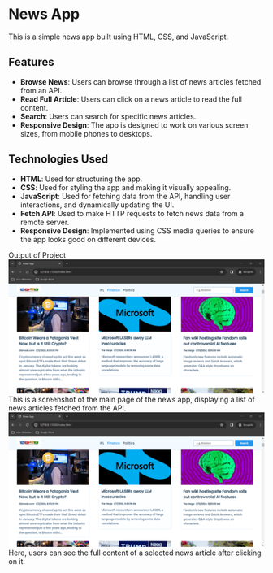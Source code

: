 # News App

This is a simple news app built using HTML, CSS, and JavaScript.

## Features

- **Browse News**: Users can browse through a list of news articles fetched from an API.
- **Read Full Article**: Users can click on a news article to read the full content.
- **Search**: Users can search for specific news articles.
- **Responsive Design**: The app is designed to work on various screen sizes, from mobile phones to desktops.

## Technologies Used

- **HTML**: Used for structuring the app.
- **CSS**: Used for styling the app and making it visually appealing.
- **JavaScript**: Used for fetching data from the API, handling user interactions, and dynamically updating the UI.
- **Fetch API**: Used to make HTTP requests to fetch news data from a remote server.
- **Responsive Design**: Implemented using CSS media queries to ensure the app looks good on different devices.

Output of Project
![Screenshot 1](assets\Screenshot.png)
This is a screenshot of the main page of the news app, displaying a list of news articles fetched from the API.
![Screenshot 2](assets\Screenshot1.png)
Here, users can see the full content of a selected news article after clicking on it.

